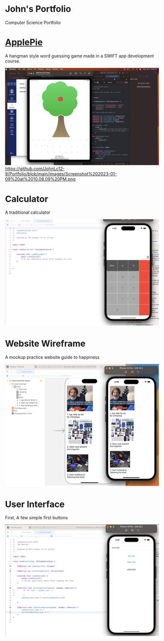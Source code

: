 # John's Portfolio
Computer Science Portfolio


# [ApplePie](https://github.com/JohnLc12-9/ApplePie)

A hangman style word guessing game made in a SWIFT app development course.

![](https://github.com/JohnLc12-9/Portfolio/blob/main/images/Screenshot%202023-01-09%20at%2010.08.09%20PM.png)
https://github.com/JohnLc12-9/Portfolio/blob/main/images/Screenshot%202023-01-09%20at%2010.08.09%20PM.png

# Calculator

A traditional calculator

![](https://github.com/JohnLc12-9/Portfolio/blob/main/images/Screenshot%202023-01-09%20at%204.29.45%20PM.png)

# Website Wireframe

A mockup practice website guide to happiness

![](https://github.com/JohnLc12-9/Portfolio/blob/main/images/Screenshot%202023-01-08%20at%202.08.08%20PM.png)

# User Interface

First, A few simple first buttons

![](https://github.com/JohnLc12-9/Portfolio/blob/main/images/Screenshot%202023-01-08%20at%203.41.19%20PM.png)
